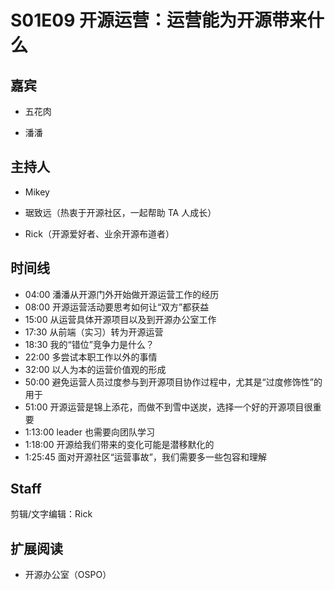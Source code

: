# S01E09 开源运营：运营能为开源带来什么

## 嘉宾
* 五花肉

* 潘潘

## 主持人
* Mikey

* 琚致远（热衷于开源社区，一起帮助 TA 人成长）

* Rick（开源爱好者、业余开源布道者）

## 时间线
* 04:00 潘潘从开源门外开始做开源运营工作的经历
* 08:00 开源运营活动要思考如何让“双方”都获益
* 15:00 从运营具体开源项目以及到开源办公室工作
* 17:30 从前端（实习）转为开源运营
* 18:30 我的“错位”竞争力是什么？
* 22:00 多尝试本职工作以外的事情
* 32:00 以人为本的运营价值观的形成
* 50:00 避免运营人员过度参与到开源项目协作过程中，尤其是“过度修饰性”的用于
* 51:00 开源运营是锦上添花，而做不到雪中送炭，选择一个好的开源项目很重要
* 1:13:00 leader 也需要向团队学习
* 1:18:00 开源给我们带来的变化可能是潜移默化的
* 1:25:45 面对开源社区“运营事故”，我们需要多一些包容和理解

## Staff
剪辑/文字编辑：Rick


## 扩展阅读
* 开源办公室（OSPO）
